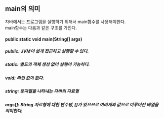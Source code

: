 ## main의 의미
자바에서는 프로그램을 실행하기 위해서 main함수를 사용해야한다.  
main함수는 다음과 같은 구조를 가진다.  
#### public static void main(String[] args)
##### public: JVM이 쉽게 접근하고 실행할 수 있다.
##### static: 별도의 객체 생성 없이 실행이 가능하다.
##### void: 리턴 값이 없다.
##### string: 문자열을 나타내는 자바의 자료형
##### args[]: String 자료형에 대한 변수명, []가 있으므로 여러개의 값으로 이루어진 배열을 의미한다.
